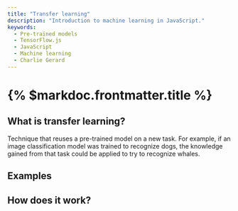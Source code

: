 ```yaml
---
title: "Transfer learning"
description: "Introduction to machine learning in JavaScript."
keywords:
  - Pre-trained models
  - TensorFlow.js
  - JavaScript
  - Machine learning
  - Charlie Gerard
---
```


# {% $markdoc.frontmatter.title %}

## What is transfer learning?

Technique that reuses a pre-trained model on a new task. For example, if an image classification model was trained to recognize dogs, the knowledge gained from that task could be applied to try to recognize whales.

## Examples

## How does it work?
